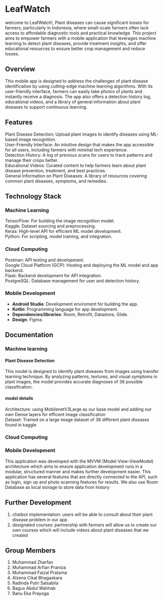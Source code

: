 # LeafWatch
welcome to LeafWatch!, Plant diseases can cause significant losses for farmers, particularly in Indonesia, where small-scale farmers often lack access to affordable diagnostic tools and practical knowledge. This project aims to empower farmers with a mobile application that leverages machine learning to detect plant diseases, provide treatment insights, and offer educational resources to ensure better crop management and reduce losses.

## Overview
This mobile app is designed to address the challenges of plant disease identification by using cutting-edge machine learning algorithms. With its user-friendly interface, farmers can easily take photos of plants and instantly receive a diagnosis. The app also offers a detection history log, educational videos, and a library of general information about plant diseases to support continuous learning.

## Features
Plant Disease Detection: Upload plant images to identify diseases using ML-based image recognition.  
User-Friendly Interface: An intuitive design that makes the app accessible for all users, including farmers with minimal tech experience.  
Detection History: A log of previous scans for users to track patterns and manage their crops better.  
Educational Videos: Curated content to help farmers learn about plant disease prevention, treatment, and best practices.  
General Information on Plant Diseases: A library of resources covering common plant diseases, symptoms, and remedies.

## Technology Stack
### Machine Learning
TensorFlow: For building the image recognition model.  
Kaggle: Dataset sourcing and preprocessing.  
Keras: High-level API for efficient ML model development.  
Python: For scripting, model training, and integration.

### Cloud Computing
Postman: API testing and development.  
Google Cloud Platform (GCP): Hosting and deploying the ML model and app backend.  
Flask: Backend development for API integration.  
PostgreSQL: Database management for user and detection history.

### Mobile Development
- **Android Studio**: Development enviroment for building the app.
- **Kotlin**: Programming language for app development.
- **Dependencies/libraries**: Room, Retrofit, Datastore, Glide.
- **Design**: Figma.


## Documentation
### Machine learning
#### Plant Disease Detection
This model is designed to identify plant diseases from images using transfer learning technique. By analyzing patterns, textures, and visual symptoms in plant images, the model provides accurate diagnoses of 38 possible classification. 

#### model details
Architecture: using MobilenetV3Large as our base model and adding our own Dense layers for efficent image classification  
Dataset: Trained on a large image dataset of 38 different plant diseases found in kaggle
   
### Cloud Computing


### Mobile Development
This application was developed with the MVVM (Model-View-ViewModel) architecture which aims to ensure application development runs in a modular, structured manner and makes further development easier. 
This application has several features that are directly connected to the API, such as login, sign up and photo scanning features for results. We also use Room Database as local storage to store data from history

## Further Development
1. chatbot implementation: users will be able to consult about their plant disease problem in our app
2. designated courses: partnership with farmers will allow us to create our own courses which will include videos about plant diseases that we created


## Group Members
1. Muhammad Zharfan
2. Muhammad Arfian Praniza 
3. Muhammad Faizal Pratama 
4. Alzena Cikal Bhagaskara 
5. Radinda Putri Salsabila 
6. Bagus Abdul Wahhab
7. Banu Eka Prayoga 
